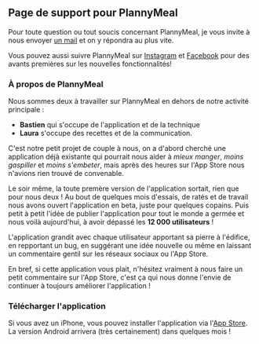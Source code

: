 ## Page de support pour PlannyMeal

Pour toute question ou tout soucis concernant PlannyMeal, je vous invite à nous envoyer [un mail](mailto:plannymeal@gmail.com) et on y répondra au plus vite.

Vous pouvez aussi suivre PlannyMeal sur [Instagram](https://www.instagram.com/plannymealfr/) et [Facebook](https://www.facebook.com/plannymeal/) pour des avants premières sur les nouvelles fonctionnalités!

### À propos de PlannyMeal

Nous sommes deux à travailler sur PlannyMeal en dehors de notre activité principale : 
* **Bastien** qui s'occupe de l'application et de la technique
* **Laura** s'occupe des recettes et de la communication.

C'est notre petit projet de couple à nous, on a d'abord cherché une application déjà existante qui pourrait nous aider à *mieux manger*, *moins gaspiller* et *moins s'embeter*, mais après des heures sur l'App Store nous n'avions rien trouvé de convenable. 

Le soir même, la toute premère version de l'application sortait, rien que pour nous deux ! Au bout de quelques mois d'essais, de ratés et de travail nous avons ouvert l'application en beta, juste pour quelques copains. Puis petit à petit l'idée de publier l'application pour tout le monde a germée et nous voilà aujourd'hui, à avoir dépassé les **12 000 utilisateurs** ! 

L'application grandit avec chaque utilisateur apportant sa pierre à l'édifice, en repportant un bug, en suggérant une idée nouvelle ou même en laissant un commentaire gentil sur les réseaux sociaux ou l'App Store.

En bref, si cette application vous plait, n'hésitez vraiment à nous faire un petit commentaire sur l'App Store, c'est ça qui nous donne l'envie de continuer à toujours améliorer l'application !

### Télécharger l'application
Si vous avez un iPhone, vous pouvez installer l'application via l'[App Store](https://apps.apple.com/fr/app/plannymeal-planning-repas/id1449502766). La version Android arrivera (très certainement) dans quelques mois !
